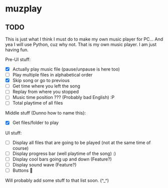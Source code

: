 # muzplay

## TODO

This is just what I think I must do to make my own music player for PC...
And yea I will use Python, cuz why not. That is my own music player. I am just having fun.

Pre-UI stuff:

- [x] Actually play music file (pause/unpause is here too)
- [ ] Play multiple files in alphabetical order
- [x] Skip song or go to previous
- [ ] Get time where you left the song
- [ ] Replay from where you stopped
- [ ] Music time position ??? (Probably bad English) :P
- [ ] Total playtime of all files

Middle stuff (Dunno how to name this):

- [x] Get files/folder to play

UI stuff:

- [ ] Display all files that are going to be played (not at the same time of course)
- [ ] Display progress bar (well playtime of the song) :)
- [ ] Display cool bars going up and down (Feature?)
- [ ] Display sound wave (Feature?)
- [ ] Buttons 🤔

Will probably add some stuff to that list soon. (^_^)
